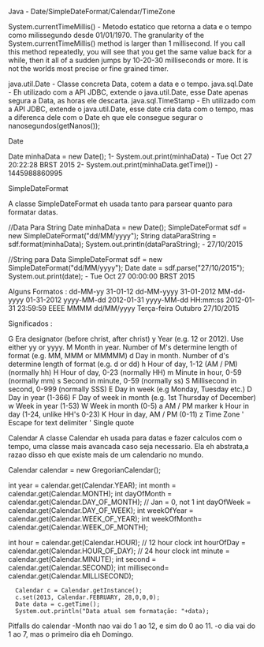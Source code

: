 Java - Date/SimpleDateFormat/Calendar/TimeZone

System.currentTimeMillis() - Metodo estatico que retorna a data e o tempo como milissegundo desde 01/01/1970.
The granularity of the System.currentTimeMillis() method is larger than 1 millisecond. If you call this method repeatedly, you will see that you get the same value back for a while, then it all of a sudden jumps by 10-20-30 milliseconds or more. It is not the worlds most precise or fine grained timer.


java.util.Date  - Classe concreta Data, cotem a data e o tempo.
java.sql.Date -  Eh utilizado com a API JDBC, extende o java.util.Date, esse Date apenas segura a Data, as horas ele descarta.
java.sql.TimeStamp - Eh utilizado com a API JDBC, extende o java.util.Date, esse date cria data com o tempo, mas a diferenca dele com o Date eh que ele consegue segurar o nanosegundos(getNanos());



Date

Date minhaData = new Date();
1-  System.out.print(minhaData)  - Tue Oct 27 20:22:28 BRST 2015
2-  System.out.print(minhaData.getTime()) - 1445988860995




SimpleDateFormat 

A classe SimpleDateFormat eh usada tanto para parsear quanto para formatar datas.

//Data Para String
Date minhaData = new Date();
SimpleDateFormat sdf = new SimpleDateFormat("dd/MM/yyyy");
String dataParaString = sdf.format(minhaData);
System.out.println(dataParaString);   - 27/10/2015

//String para Data
SimpleDateFormat sdf = new SimpleDateFormat("dd/MM/yyyy");
Date date = sdf.parse("27/10/2015");
System.out.print(date); - Tue Oct 27 00:00:00 BRST 2015


Alguns Formatos :
dd-MM-yy	31-01-12
dd-MM-yyyy	31-01-2012
MM-dd-yyyy	01-31-2012
yyyy-MM-dd	2012-01-31
yyyy-MM-dd HH:mm:ss	2012-01-31 23:59:59
EEEE MMMM dd/MM/yyyy Terça-feira Outubro 27/10/2015

Significados :

G	Era designator (before christ, after christ)
y	Year (e.g. 12 or 2012). Use either yy or yyyy.
M	Month in year. Number of M's determine length of format (e.g. MM, MMM or MMMMM)
d	Day in month. Number of d's determine length of format (e.g. d or dd)
h	Hour of day, 1-12 (AM / PM) (normally hh)
H	Hour of day, 0-23 (normally HH)
m	Minute in hour, 0-59 (normally mm)
s	Second in minute, 0-59 (normally ss)
S	Millisecond in second, 0-999 (normally SSS)
E	Day in week (e.g Monday, Tuesday etc.)
D	Day in year (1-366)
F	Day of week in month (e.g. 1st Thursday of December)
w	Week in year (1-53)
W	Week in month (0-5)
a	AM / PM marker
k	Hour in day (1-24, unlike HH's 0-23)
K	Hour in day, AM / PM (0-11)
z	Time Zone
'	Escape for text delimiter
'	Single quote



Calendar
A classe Calendar eh usada para datas e fazer calculos com o tempo, uma classe mais avancada caso seja necessario.
Ela eh abstrata,a razao disso eh que existe mais de um calendario no mundo.

Calendar calendar = new GregorianCalendar();

int year       = calendar.get(Calendar.YEAR);
int month      = calendar.get(Calendar.MONTH); 
int dayOfMonth = calendar.get(Calendar.DAY_OF_MONTH); // Jan = 0, not 1
int dayOfWeek  = calendar.get(Calendar.DAY_OF_WEEK);
int weekOfYear = calendar.get(Calendar.WEEK_OF_YEAR);
int weekOfMonth= calendar.get(Calendar.WEEK_OF_MONTH);

int hour       = calendar.get(Calendar.HOUR);        // 12 hour clock
int hourOfDay  = calendar.get(Calendar.HOUR_OF_DAY); // 24 hour clock
int minute     = calendar.get(Calendar.MINUTE);
int second     = calendar.get(Calendar.SECOND);
int millisecond= calendar.get(Calendar.MILLISECOND);



	  Calendar c = Calendar.getInstance();
	  c.set(2013, Calendar.FEBRUARY, 28,0,0,0); 
	  Date data = c.getTime(); 
	  System.out.println("Data atual sem formatação: "+data);
	  
	  
Pitfalls do calendar
-Month nao vai do 1 ao 12, e sim do 0 ao 11.
-o dia vai do 1 ao 7, mas o primeiro dia eh Domingo.



